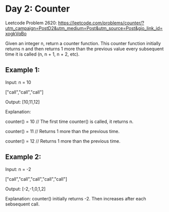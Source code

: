 # Day 2: Counter

Leetcode Problem 2620: https://leetcode.com/problems/counter/?utm_campaign=PostD2&utm_medium=Post&utm_source=Post&gio_link_id=xogkVqBo

Given an integer n, return a counter function. This counter function initially returns n and then returns 1 more than the previous value every subsequent time it is called (n, n + 1, n + 2, etc).

 
## Example 1:

Input: n = 10 

["call","call","call"]

Output: [10,11,12]

Explanation: 

counter() = 10 // The first time counter() is called, it returns n.

counter() = 11 // Returns 1 more than the previous time.

counter() = 12 // Returns 1 more than the previous time.

## Example 2:

Input: n = -2

["call","call","call","call","call"]

Output: [-2,-1,0,1,2]

Explanation: counter() initially returns -2. Then increases after each sebsequent call.